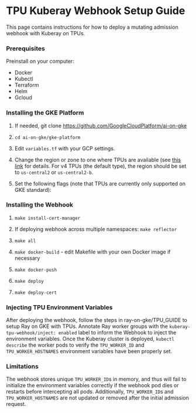 # TPU Kuberay Webhook Setup Guide

This page contains instructions for how to deploy a mutating admission webhook with Kuberay on TPUs.

### Prerequisites

Preinstall on your computer:
- Docker
- Kubectl
- Terraform
- Helm
- Gcloud

### Installing the GKE Platform

1. If needed, git clone https://github.com/GoogleCloudPlatform/ai-on-gke

2. `cd ai-on-gke/gke-platform`

3. Edit `variables.tf` with your GCP settings.

4. Change the region or zone to one where TPUs are available (see [this link](https://cloud.google.com/tpu/docs/regions-zones) for details. For v4 TPUs (the default type), the region should be set to `us-central2` or `us-central2-b`.

5. Set the following flags (note that TPUs are currently only supported on GKE standard):

### Installing the Webhook

1. `make install-cert-manager`

3. If deploying webhook across multiple namespaces: `make reflector`

4. `make all`

5. `make docker-build` - edit Makefile with your own Docker image if necessary

6. `make docker-push`

7. `make deploy`

8. `make deploy-cert`

### Injecting TPU Environment Variables

After deploying the webhook, follow the steps in ray-on-gke/TPU_GUIDE to setup Ray on GKE with TPUs. Annotate Ray worker groups with the `kuberay-tpu-webhook/inject: enabled` label to inform the Webhook to inject the environment variables. Once the Kuberay cluster is deployed, `kubectl describe` the worker pods to verify the `TPU_WORKER_ID` and `TPU_WORKER_HOSTNAMES` environment variables have been properly set.

### Limitations

The webhook stores unique `TPU_WORKER_ID`s in memory, and thus will fail to initialize the environment variables correctly if the webhook pod dies or restarts before intercepting all pods. Additionally, `TPU_WORKER_ID`s and `TPU_WORKER_HOSTNAMES` are not updated or removed after the initial admission request.